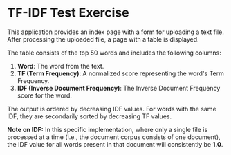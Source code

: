 # TF-IDF Test Exercise

This application provides an index page with a form for uploading a text file.
After processing the uploaded file, a page with a table is displayed.

The table consists of the top 50 words and includes the following columns:

1.  **Word**: The word from the text.
2.  **TF (Term Frequency)**: A normalized score representing the word's Term Frequency.
3.  **IDF (Inverse Document Frequency)**: The Inverse Document Frequency score for the word.

The output is ordered by decreasing IDF values. For words with the same IDF, they are secondarily sorted by decreasing TF values.

**Note on IDF:** In this specific implementation, where only a single file is processed at a time (i.e., the document corpus consists of one document), the IDF value for all words present in that document will consistently be **1.0**.